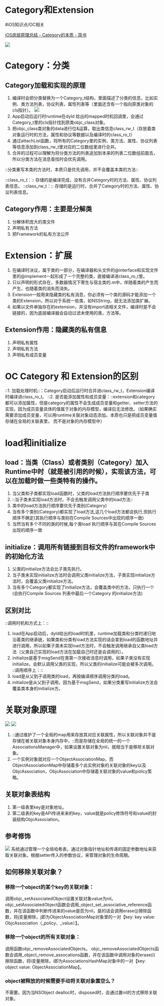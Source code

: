 # Category和Extension
#iOS知识点/OC相关

[iOS底层原理总结 - Category的本质 - 简书](https://www.jianshu.com/p/fa66c8be42a2)

![](Category%E5%92%8CExtension/951C921B-5F73-4447-82E2-4543BFEA46D2.png)
# Category：分类
## Category加载和实现的原理
1. 编译时会把分类替换为一个Category_t结构，里面描述了分类的信息，比如实例、类方法列表，协议列表，属性列表等（里面还含有一个指向原类对象的cls指针）。
![](Category%E5%92%8CExtension/5D26E149-518C-4316-91BD-FDFF1D7CE300.png)
2. App启动后运行时runtime在dyld 给出的mapped时机回调里，会通过Category_t里的cls指针找到原类objc_class对象。
3. 把objc_class类对象的data进行位&运算，取出类信息class_rw_t（存放着类对象运行时的方法，属性和协议等数据以及编译时的class_ro_t）
4. 通过attachList函数，将所有的Category里的实例、类方法、属性、协议列表等信息添加到class_rw_t里对应的二位数组里进行合并。
5. 合并的过程可以理解为将分类方法的列表追加到本来的列表二位数组前面去，所以分类方法在消息查找时会优先调用。

::分类重写本类的方法时，本质只是优先调用，并不会覆盖本类的方法::

::class_ro_t：::
存储的是编译完成，没有合并Category时的方法、属性、协议列表信息。
::class_rw_t：::
存储的是运行时，合并了Category时的方法、属性、协议列表信息。

## Category作用：主要是分解类
1. 分解体积庞大的类文件
2. 声明私有方法
3. 把Framework的私有方法公开

# Extension：扩展
1. 在编译时决议，属于类的一部分，在编译器和头文件的@interface和实现文件里的@implement一起形成了一个完整的类，直接编译进class_ro_t里。
2. 只以声明的形式存在，多数器情况下寄生与宿主类的.m中，伴随着类的产生而产生，也随着类的消失而消失。
3. Extension一般用来隐藏类的私有消息，你必须有一个类的源码才能添加一个类的Extension，所以对于系统一些类，如NSString，就无法添加类扩展。
4. 如果以文件单独存在的extension，并没有import进相关文件，编译时是不会链接的，因为底层编译器会自动过滤未使用的类，方法等。

## Extension作用：隐藏类的私有信息
1. 声明私有属性
2. 声明私有方法
3. 声明私有成员变量

# OC Category 和 Extension的区别
::1. 加载处理时机::：Category启动后运行时合并进class_rw_t，Extension编译时编译进class_ro_t。
::2. 是否能添加属性和成员变量：::extension和category都可以添加属性，但是category的属性不会生成成员变量和getter、setter方法的实现，因为成员变量具体的值属于对象的内存模型，编译后无法修改。（如果确实需要添加成员变量，可以用runtime关联对象动态添加，本质也只是把成员变量值存储在全局的关联表里， 而不是对象的内存模型中）

# load和initialize
## load：当类（Class）或者类别（Category）加入Runtime中时（就是被引用的时候），实现该方法，可以在加载时做一些类特有的操作。

1. 当父类和子类都实现load函数时，父类的load方法执行顺序要优先于子类
2. ::当子类未实现load方法时，不会去触发调用父类中的load方法::
3. 类中的load方法执行顺序要优先于类别(Category)
4. 当有多个类别(Category)都实现了load方法,这几个load方法都会执行,但执行顺序不确定(其执行顺序与类别在Compile Sources中出现的顺序一致)
5. 当然当有多个不同的类的时候,每个类load 执行顺序与其在Compile Sources出现的顺序一致

## initialize：调用所有链接到目标文件的framework中的初始化方法
1. 父类的initialize方法会比子类先执行。
2. 当子类未实现initialize方法时会调用父类initialize方法，子类实现initialize方法时，会覆盖父类initialize方法。
3. 当有多个Category都实现了initialize方法，会覆盖类中的方法，只执行一个(会执行Compile Sources 列表中最后一个Category 的initialize方法)

## 区别对比
::调用时机和方式上：::
1. load在App启动后，dyld给出的load时机里，runtime加载类和分类时递归地沿着类的继承链，如果类和分类有load方法实现的话会拿到load的函数地址并进行调用，所以如果子类未实现load方法时，不会触发调用继承自父类load方法（父类自己实现的load方法在加载自己时还是会调用的）。
2. initialize是基于msgSend在类第一次接收消息时调用，如果子类没有实现initialize，会默认调用父类的实现，所以父类的initialize可能会被多次调用。
::调用顺序上：::
1. load是从父到子调用类的load，再按编译顺序调用分类的load。
2. initialize是从父到子调用，因为基于msgSend，如果分类重写initialize方法会覆盖类本身的initialize方。

# 关联对象原理
![](Category%E5%92%8CExtension/A92B3944-7561-4E68-80CE-384C14E70DD1.png)
![](Category%E5%92%8CExtension/72928496-F4CA-4FCD-979A-53FB1139CA10.png)
1. ::通过维护了一个全局的map用来存放其对应关联属性，所以关联对象并不是存储在被关联对象本身内存中，::而是存储在全局的统一的一个AssociationsManager中，如果设置关联对象为nil，就相当于是移除关联对象。
2. 一个实例对象就对应一个ObjectAssociationMap，而ObjectAssociationMap中存储着多个此实例对象的关联对象的key以及ObjcAssociation，ObjcAssociation中存储着关联对象的value和policy策略。

## 关联对象表结构
1. 第一级表里key是对象地址。
2. 第二级表的key是APi传进来来的key，value就是policy修饰符号和value的封装结构ObjcAssociation。

## 参考修饰
![](Category%E5%92%8CExtension/EFB79974-C0D7-454F-9525-39876791169F.png)
系统通过管理一个全局哈希表，通过对象指针地址和传递的固定参数地址来获取关联对象。根据setter传入的参数协议，来管理对象的生命周期。

## 如何移除关联对象？
### 移除一个object的某个key的关联对象：
调用objc_setAssociatedObject设置关联对象value为nil。objc_setAssociatedObject函数会调用_object_set_associative_reference函数，并在该函数中判断传进来的value是否为nil，是的话会调用erase(j)擦除函数，将j变量擦除，j即为ObjectAssociationMap对象里的一对【key: key value: ObjcAssociation（_policy、_value）】。

### 移除一个object的所有关联对象：
调用函数objc_removeAssociatedObjects。 objc_removeAssociatedObjects函数会调用_object_remove_assocations函数，并在该函数中调用对象的erase(i)擦除函数，将i变量擦除。i即为AssociationsHashMap对象中的一对【key: object value: ObjectAssociationMap】。

### object被释放的时候需要手动将关联对象置空么？

不需要。因为当NSObject dealloc时，disposed时，会通过置nil的方式移除关联对象。
